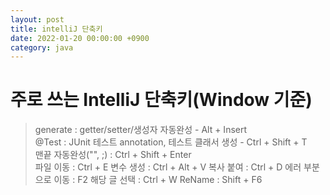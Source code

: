 ```yaml
---
layout: post
title: intelliJ 단축키 
date: 2022-01-20 00:00:00 +0900
category: java
---
```

# 주로 쓰는 IntelliJ 단축키(Window 기준)

> generate : getter/setter/생성자 자동완성 - Alt + Insert  
> @Test : JUnit 테스트 annotation, 테스트 클래서 생성 - Ctrl + Shift + T  
> 맨끝 자동완성("", ;) : Ctrl + Shift + Enter  
> 파일 이동 : Ctrl + E
> 변수 생성 : Ctrl + Alt + V
> 복사 붙여 : Ctrl + D
> 에러 부분으로 이동 : F2
> 해당 글 선택 : Ctrl + W
> ReName : Shift + F6

